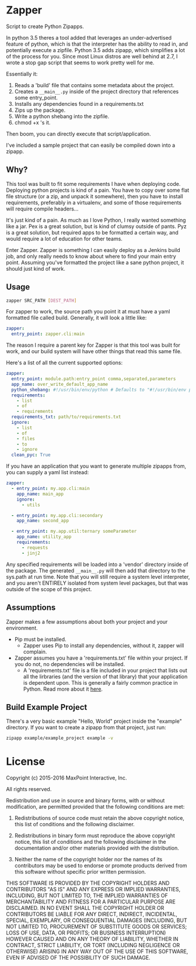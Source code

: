 # Zapper

Script to create Python Zipapps.

In python 3.5 theres a tool added that leverages an under-advertised feature of python, which is that the interpreter has the ability to read in, and potentially execute a zipfile. Python 3.5 adds zipapp, which simplifies a lot of the process for you. Since most Linux distros are well behind at 2.7, I wrote a stop gap script that seems to work pretty well for me.

Essentially it:

1. Reads a 'build' file that contains some metadata about the project.
2. Creates a `__main__.py` inside of the project directory that references some entry_point.
3. Installs any dependencies found in a requirements.txt
4. Zips up the package.
5. Write a python shebang into the zipfile.
6. chmod +x 's it.

Then boom, you can directly execute that script/application.

I've included a sample project that can easily be compiled down into a zipapp.

## Why?

This tool was built to fit some requirements I have when deploying code. Deploying python projects is kind of a pain. You have to copy over some flat file structure (or a zip, and unpack it somewhere), then you have to install requirements, preferably in a virtualenv, and some of those requirements will require compile headers...

It's just kind of a pain. As much as I love Python, I really wanted something like a jar. Pex is a great solution, but is kind of clumsy outside of pants. Pyz is a great solution, but required apps to be formatted a certain way, and would require a lot of education for other teams.

Enter Zapper. Zapper is something I can easily deploy as a Jenkins build job, and only really needs to know about where to find your main entry point. Assuming you've formatted the project like a sane python project, it should just kind of work.

## Usage

```bash
zapper SRC_PATH [DEST_PATH]
```

For zapper to work, the source path you point it at must have a yaml formatted file called build. Generally, it will look a little like:

```yaml
zapper:
  entry_point: zapper.cli:main
```

The reason I require a parent key for Zapper is that this tool was built for work, and our build system will have other things that read this same file.

Here's a list of all the current supported options:

```yaml
zapper:
  entry_point: module.path:entry_point comma,separated,parameters
  app_name: over_write_default_app_name
  python_shebang: #!/usr/bin/env/python # Defaults to "#!/usr/bin/env python"
  requirements:
    - list
    - of
    - requirements
  requirements_txt: path/to/requirements.txt
  ignore:
    - list
    - of
    - files
    - to
    - ignore
  clean_pyc: True
```

If you have an application that you want to generate multiple zipapps from, you can supply a yaml list instead:

```yaml
zapper:
  - entry_point: my.app.cli:main
    app_name: main_app
    ignore:
      - utils

  - entry_point: my.app.cli:secondary
    app_name: second_app

  - entry_point: my.app.util:ternary someParameter
    app_name: utility_app
    requirements:
      - requests
      - jinj2
```

Any specified requirements will be loaded into a 'vendor' directory inside of the package. The generated `__main__.py` will then add that directory to the sys.path at run time. Note that you will still require a system level interpreter, and you aren't ENTIRELY isolated from system level packages, but that was outside of the scope of this project.

## Assumptions

Zapper makes a few assumptions about both your project and your environment.

* Pip must be installed.
  - Zapper uses Pip to install any dependencies, without it, zapper will complain.
* Zapper assumes you have a 'requirements.txt' file within your project. If you do not, no dependencies will be installed.
  - A 'requirements.txt' file is a file included in your project that lists out all the lirbraries (and the version of that library) that your application is dependent upon. This is generally a fairly common practice in Python. Read more about it [here](https://pip.readthedocs.org/en/1.1/requirements.html).

## Build Example Project

There's a very basic example "Hello, World" project inside the "example" directory. If you want to create a zipapp from that project, just run:

```bash
zipapp example/example_project example -v
```


# License

Copyright (c) 2015-2016 MaxPoint Interactive, Inc.

All rights reserved.

Redistribution and use in source and binary forms, with or without modification, are permitted provided that the
following conditions are met:

1. Redistributions of source code must retain the above copyright notice, this list of conditions and the following
   disclaimer.

2. Redistributions in binary form must reproduce the above copyright notice, this list of conditions and the following
   disclaimer in the documentation and/or other materials provided with the distribution.

3. Neither the name of the copyright holder nor the names of its contributors may be used to endorse or promote
   products derived from this software without specific prior written permission.

THIS SOFTWARE IS PROVIDED BY THE COPYRIGHT HOLDERS AND CONTRIBUTORS "AS IS" AND ANY EXPRESS OR IMPLIED WARRANTIES,
INCLUDING, BUT NOT LIMITED TO, THE IMPLIED WARRANTIES OF MERCHANTABILITY AND FITNESS FOR A PARTICULAR PURPOSE ARE
DISCLAIMED. IN NO EVENT SHALL THE COPYRIGHT HOLDER OR CONTRIBUTORS BE LIABLE FOR ANY DIRECT, INDIRECT, INCIDENTAL,
SPECIAL, EXEMPLARY, OR CONSEQUENTIAL DAMAGES (INCLUDING, BUT NOT LIMITED TO, PROCUREMENT OF SUBSTITUTE GOODS OR
SERVICES; LOSS OF USE, DATA, OR PROFITS; OR BUSINESS INTERRUPTION) HOWEVER CAUSED AND ON ANY THEORY OF LIABILITY,
WHETHER IN CONTRACT, STRICT LIABILITY, OR TORT (INCLUDING NEGLIGENCE OR OTHERWISE) ARISING IN ANY WAY OUT OF THE USE
OF THIS SOFTWARE, EVEN IF ADVISED OF THE POSSIBILITY OF SUCH DAMAGE.

